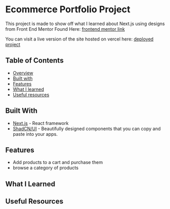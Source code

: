 # Ecommerce Portfolio Project

This project is made to show off what I learned about Next.js using designs from Front End Mentor Found Here:
[frontend mentor link](https://www.frontendmentor.io/challenges/audiophile-ecommerce-website-C8cuSd_wx)

You can visit a live version of the site hosted on vercel here:
[deployed project](https://audiophile-ecommerce-project-clue355.vercel.app/)

## Table of Contents

-   [Overview](#ecommerce-portfolio-project)
-   [Built with](#built-with)
-   [Features](#features)
-   [What I learned](#what-i-learned)
-   [Useful resources](#useful-resources)

## Built With

-   [Next.js](https://nextjs.org/) - React framework
-   [ShadCN/UI](https://ui.shadcn.com/) - Beautifully designed components that you can copy and paste into your apps.

## Features

-   Add products to a cart and purchase them
-   browse a category of products

## What I Learned

## Useful Resources
